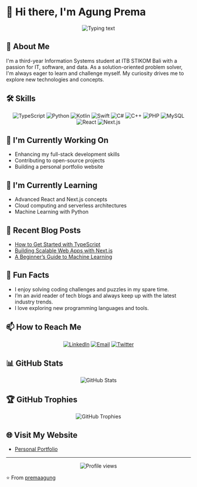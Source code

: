 # 👋 Hi there, I'm Agung Prema

<p align="center">
  <img src="https://readme-typing-svg.herokuapp.com/?lines=Third-year+Information+Systems+Student;Solution-oriented+Problem+Solver;Passionate+about+IT,+Software,+and+Data&font=Fira%20Code&center=true&width=380&height=50" alt="Typing text">
</p>

## 🚀 About Me
I'm a third-year Information Systems student at ITB STIKOM Bali with a passion for IT, software, and data. As a solution-oriented problem solver, I'm always eager to learn and challenge myself. My curiosity drives me to explore new technologies and concepts.

## 🛠 Skills
<p align="center">
  <img src="https://img.shields.io/badge/TypeScript-007ACC?style=for-the-badge&logo=typescript&logoColor=white" alt="TypeScript">
  <img src="https://img.shields.io/badge/Python-3776AB?style=for-the-badge&logo=python&logoColor=white" alt="Python">
  <img src="https://img.shields.io/badge/Kotlin-0095D5?style=for-the-badge&logo=kotlin&logoColor=white" alt="Kotlin">
  <img src="https://img.shields.io/badge/Swift-FA7343?style=for-the-badge&logo=swift&logoColor=white" alt="Swift">
  <img src="https://img.shields.io/badge/C%23-239120?style=for-the-badge&logo=c-sharp&logoColor=white" alt="C#">
  <img src="https://img.shields.io/badge/C++-00599C?style=for-the-badge&logo=c%2B%2B&logoColor=white" alt="C++">
  <img src="https://img.shields.io/badge/PHP-777BB4?style=for-the-badge&logo=php&logoColor=white" alt="PHP">
  <img src="https://img.shields.io/badge/MySQL-4479A1?style=for-the-badge&logo=mysql&logoColor=white" alt="MySQL">
  <img src="https://img.shields.io/badge/React-20232A?style=for-the-badge&logo=react&logoColor=61DAFB" alt="React">
  <img src="https://img.shields.io/badge/Next.js-000000?style=for-the-badge&logo=next.js&logoColor=white" alt="Next.js">
</p>

## 🔭 I'm Currently Working On
- Enhancing my full-stack development skills
- Contributing to open-source projects
- Building a personal portfolio website

## 🌱 I'm Currently Learning
- Advanced React and Next.js concepts
- Cloud computing and serverless architectures
- Machine Learning with Python

## 📝 Recent Blog Posts
- [How to Get Started with TypeScript](https://your-blog-link.com/typescript)
- [Building Scalable Web Apps with Next.js](https://your-blog-link.com/nextjs)
- [A Beginner’s Guide to Machine Learning](https://your-blog-link.com/machine-learning)

## 🧩 Fun Facts
- I enjoy solving coding challenges and puzzles in my spare time.
- I’m an avid reader of tech blogs and always keep up with the latest industry trends.
- I love exploring new programming languages and tools.

## 📫 How to Reach Me
<p align="center">
  <a href="https://id.linkedin.com/in/agungprema"><img src="https://img.shields.io/badge/LinkedIn-0077B5?style=for-the-badge&logo=linkedin&logoColor=white" alt="LinkedIn"></a>
  <a href="mailto:agungprema71@gmail.com"><img src="https://img.shields.io/badge/Email-D14836?style=for-the-badge&logo=gmail&logoColor=white" alt="Email"></a>
  <a href="https://twitter.com/agunqprema"><img src="https://img.shields.io/badge/Twitter-1DA1F2?style=for-the-badge&logo=twitter&logoColor=white" alt="Twitter"></a>
</p>

## 📊 GitHub Stats
<p align="center">
  <img src="https://github-readme-stats.vercel.app/api?username=premaagung&show_icons=true&theme=radical" alt="GitHub Stats">
</p>

## 🏆 GitHub Trophies
<p align="center">
  <img src="https://github-profile-trophy.vercel.app/?username=premaagung&theme=radical&no-frame=false&no-bg=true&margin-w=4" alt="GitHub Trophies">
</p>

## 🌐 Visit My Website
- [Personal Portfolio](https://your-portfolio-link.com)

---
<p align="center">
  <img src="https://komarev.com/ghpvc/?username=premaagung&label=Profile%20views&color=0e75b6&style=flat" alt="Profile views">
</p>

⭐️ From [premaagung](https://github.com/premaagung)
